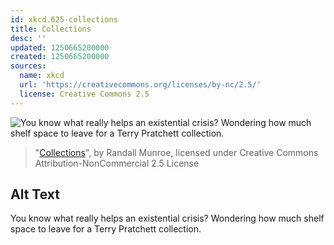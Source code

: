```yaml
---
id: xkcd.625-collections
title: Collections
desc: ''
updated: 1250665200000
created: 1250665200000
sources:
  name: xkcd
  url: 'https://creativecommons.org/licenses/by-nc/2.5/'
  license: Creative Commons 2.5
---
```

![You know what really helps an existential crisis? Wondering how much shelf space to leave for a Terry Pratchett collection.](https://imgs.xkcd.com/comics/collections.png)
> "[Collections](https://xkcd.com/625/)", by Randall Munroe, licensed under Creative Commons Attribution-NonCommercial 2.5 License

## Alt Text
You know what really helps an existential crisis? Wondering how much shelf space to leave for a Terry Pratchett collection.
